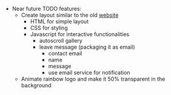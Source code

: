 - Near future TODO features:
    - Create layout similar to the old [website](https://rainbowfamilychildcare.godaddysites.com/)
        - HTML for simple layout
        - CSS for styling
        - Javascript for interactive functionalities
            - autoscroll gallery
            - leave message (packaging it as email)
                - contact email
                - name
                - message
                - use email service for notification
    - Animate rainbow logo and make it 50% transparent in the background